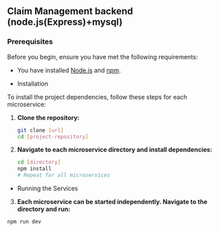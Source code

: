 ## Claim Management backend (node.js(Express)+mysql)

### Prerequisites

Before you begin, ensure you have met the following requirements:

- You have installed [Node.js](https://nodejs.org/) and [npm](https://www.npmjs.com/get-npm).
* Installation

To install the project dependencies, follow these steps for each microservice:

1. **Clone the repository:**

   ```bash
   git clone [url]
   cd [project-repository]
   ```

2. **Navigate to each microservice directory and install dependencies:**

   ```bash
   cd [directory]
   npm install
   # Repeat for all microservices
   ```

 * Running the Services

3. **Each microservice can be started independently. Navigate to the directory and run:**

```bash
npm run dev
```
